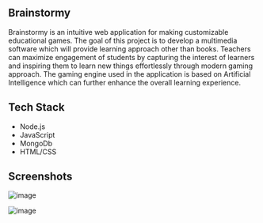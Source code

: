 ## Brainstormy
Brainstormy is an intuitive web application for making customizable educational games. The goal of this project is to develop a multimedia software which will provide learning approach other than books. Teachers can maximize engagement of students by capturing the interest of learners and inspiring them to learn new things effortlessly through modern gaming approach. The gaming engine used in the application is based on Artificial Intelligence which can further enhance the overall learning experience.


## Tech Stack
- Node.js 
- JavaScript
- MongoDb
- HTML/CSS



## Screenshots

![image](https://user-images.githubusercontent.com/80697977/139535657-578f5d8d-d11c-4515-8460-e922f0ce85ab.png)



![image](https://user-images.githubusercontent.com/80697977/139535814-67c5a117-eddc-47bc-964e-e595bb2267df.png)
